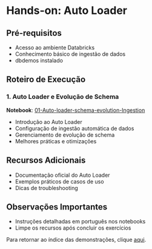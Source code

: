 # Hands-on: Auto Loader

## Pré-requisitos
- Acesso ao ambiente Databricks
- Conhecimento básico de ingestão de dados
- dbdemos instalado

## Roteiro de Execução

### 1. Auto Loader e Evolução de Schema
**Notebook**: <a href="$./auto-loader/01-Auto-loader-schema-evolution-Ingestion">01-Auto-loader-schema-evolution-Ingestion</a>
- Introdução ao Auto Loader
- Configuração de ingestão automática de dados
- Gerenciamento de evolução de schema
- Melhores práticas e otimizações

## Recursos Adicionais
- Documentação oficial do Auto Loader
- Exemplos práticos de casos de uso
- Dicas de troubleshooting

## Observações Importantes
- Instruções detalhadas em português nos notebooks
- Limpe os recursos após concluir os exercícios

Para retornar ao índice das demonstrações, clique <a href="$./README.md">aqui</a>. 